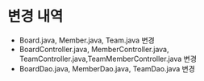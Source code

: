 # 변경 내역
- Board.java, Member.java, Team.java 변경
- BoardController.java, MemberController.java,  TeamController.java,TeamMemberController.java 변경
- BoardDao.java, MemberDao.java, TeamDao.java 변경
